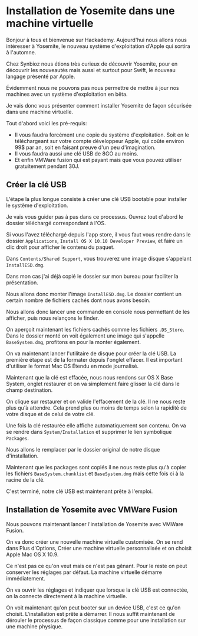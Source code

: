 # Installation de Yosemite dans une machine virtuelle

Bonjour à tous et bienvenue sur Hackademy.
Aujourd'hui nous allons nous intéresser à Yosemite, le nouveau
système d'exploitation d'Apple qui sortira à l'automne.

Chez Synbioz nous étions très curieux de découvrir Yosemite,
pour en découvrir les nouveautés mais aussi et surtout pour Swift,
le nouveau langage présenté par Apple.

Évidemment nous ne pouvons pas nous permettre de mettre à jour
nos machines avec un système d'exploitation en bêta.

Je vais donc vous présenter comment installer Yosemite de façon
sécurisée dans une machine virtuelle.

Tout d'abord voici les pré-requis:

- Il vous faudra forcément une copie du système d'exploitation.
Soit en le téléchargeant sur votre compte développeur Apple,
qui coûte environ 99$ par an, soit en faisant preuve d'un peu d'imagination.
- Il vous faudra aussi une clé USB de 8GO au moins.
- Et enfin VMWare fusion qui est payant mais que vous pouvez
utiliser gratuitement pendant 30J.

## Créer la clé USB

L'étape la plus longue consiste à créer une clé USB bootable pour
installer le système d'exploitation.

Je vais vous guider pas à pas dans ce processus. Ouvrez tout
d'abord le dossier téléchargé correspondant à l'OS.

Si vous l'avez téléchargé depuis l'app store, il vous faut
vous rendre dans le dossier `Applications`, `Install OS X 10.10 Developer Preview`,
et faire un clic droit pour afficher le contenu du paquet.

Dans `Contents/Shared Support`, vous trouverez une image disque
s'appelant `InstallESD.dmg`.

Dans mon cas j'ai déjà copié le dossier sur mon bureau pour
faciliter la présentation.

Nous allons donc monter l'image `InstallESD.dmg`. Le dossier
contient un certain nombre de fichiers cachés dont nous avons besoin.

Nous allons donc lancer une commande en console nous permettant
de les afficher, puis nous relançons le finder.

On aperçoit maintenant les fichiers cachés comme les fichiers `.DS_Store`.
Dans le dossier monté on voit également une image qui s'appelle `BaseSystem.dmg`,
profitons en pour la monter également.

On va maintenant lancer l'utilitaire de disque pour créer la clé USB.
La première étape est de la formater depuis l'onglet effacer.
Il est important d'utiliser le format Mac OS Étendu en mode journalisé.

Maintenant que la clé est effacée, nous nous rendons sur OS X Base System,
onglet restaurer et on va simplement faire glisser la clé dans le champ destination.

On clique sur restaurer et on valide l'effacement de la clé. Il ne nous reste plus
qu'à attendre. Cela prend plus ou moins de temps selon la rapidité de votre disque
et de celui de votre clé.

Une fois la clé restaurée elle affiche automatiquement son contenu. On va se rendre
dans `System/Installation` et supprimer le lien symbolique `Packages`.

Nous allons le remplacer par le dossier original de notre disque d'installation.

Maintenant que les packages sont copiés il ne nous reste plus qu'à copier les fichiers
`BaseSystem.chunklist` et `BaseSystem.dmg` mais cette fois ci à la racine de la clé.

C'est terminé, notre clé USB est maintenant prête à l'emploi.

## Installation de Yosemite avec VMWare Fusion

Nous pouvons maintenant lancer l'installation de Yosemite avec VMWare Fusion.

On va donc créer une nouvelle machine virtuelle customisée. On se rend dans
Plus d'Options, Créer une machine virtuelle personnalisée et on choisit Apple
Mac OS X 10.9.

Ce n'est pas ce qu'on veut mais ce n'est pas gênant.
Pour le reste on peut conserver les réglages par défaut. La machine virtuelle
démarre immédiatement.

On va ouvrir les réglages et indiquer que lorsque la clé USB est connectée,
on la connecte directement à la machine virtuelle.

On voit maintenant qu'on peut booter sur un device USB, c'est ce qu'on choisit.
L'installation est prête à démarrer. Il nous suffit maintenant de dérouler le
processus de façon classique comme pour une installation sur une machine physique.


